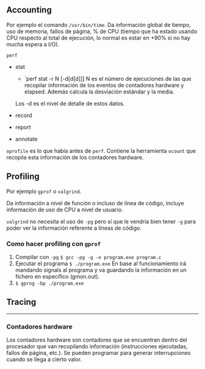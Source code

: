 ## Accounting

Por ejemplo el comando `/usr/bin/time`. Da información global de tiempo, uso de memoria, fallos de página, % de CPU (tiempo que ha estado usando CPU respecto al total de ejecución, lo normal es estar en +90% si no hay mucha espera a I/O).

`perf` 
- stat
	- `perf stat -r N [-d[d[d]]]
	N es el número de ejecuciones de las que recopilar información de los eventos de contadores hardware y elapsed. Además calcula la desviación estándar y la media.

    Los -d es el nivel de detalle de estos datos.
- record
- report
- annotate

`oprofile` es lo que había antes de `perf`. Contiene la herramienta `ocount` que recopila esta información de los contadores hardware.

## Profiling

Por ejemplo `gprof` o `valgrind`.

Da información a nivel de función o incluso de línea de código, incluye información de uso de CPU a nivel de usuario.

`valgrind` no necesita el uso de `-pg` pero sí que le vendría bien tener `-g` para poder ver la información referente a líneas de código.

### Como hacer profiling con `gprof`

1. Compilar con `-pg` `$ gcc -pg -g -o program.exe program.c`
2. Ejecutar el programa `$ ./program.exe`
	En base al funcionamiento irá mandando signals al programa y va guardando la información en un fichero en específico (gmon.out).
3. `$ gprog -bp ./program.exe`

## Tracing

---


### Contadores hardware

Los contadores hardware son contadores que se encuentran dentro del procesador que van recopilando información (instrucciones ejecutadas, fallos de página, etc.). Se pueden programar para generar interrupciones cuando se llega a cierto valor.